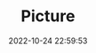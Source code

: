 ---
weight: 1
images:
- /images/edited/126.jpeg
title: Picture
date: 2022-10-24 22:59:53
tags:
- luminar
- work
---
